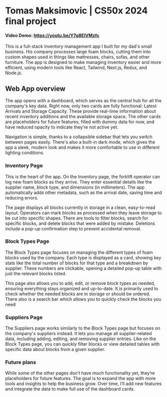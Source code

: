 # Tomas Maksimovic | CS50x 2024 final project
#### Video Demo: https://youtu.be/Y7q8EIVMzfc
This is a full-stack inventory management app I built for my dad's small business. His company processes large foam blocks, cutting them into custom shapes used in things like mattresses, chairs, sofas, and other furniture. The app is designed to make managing inventory easier and more efficient, using modern tools like React, Tailwind, Next.js, Redux, and Node.js.

## Web App overview
The app opens with a dashboard, which serves as the central hub for all the company's key data. Right now, only two cards are fully functional: Latest Arrivals and Storage Capacity. These provide real-time information about recent inventory additions and the available storage space. The other cards are placeholders for future features, filled with dummy data for now, and have reduced opacity to indicate they’re not active yet.

Navigation is simple, thanks to a collapsible sidebar that lets you switch between pages easily. There's also a built-in dark mode, which gives the app a sleek, modern look and makes it more comfortable to use in different lighting conditions.

### Inventory Page
This is the heart of the app. On the Inventory page, the forklift operator can log new foam blocks as they arrive. They enter essential details like the supplier name, block type, and dimensions (in millimeters). The app automatically adds other metadata, such as the arrival date, saving time and reducing errors.

The page displays all blocks currently in storage in a clean, easy-to-read layout. Operators can mark blocks as processed when they leave storage to be cut into specific shapes. There are tools to filter blocks, search for specific blocks, and delete blocks that were added by mistake. Deletions include a pop-up confirmation step to prevent accidental removal.
### Block Types Page
The Block Types page focuses on managing the different types of foam blocks used by the company. Each type is displayed as a card, showing key stats like the total number of blocks for that type and a breakdown by supplier. These numbers are clickable, opening a detailed pop-up table with just the relevant blocks listed.

This page also allows you to add, edit, or remove block types as needed, ensuring everything stays organized and up-to-date. It is primarily used to check whether the needed blocks are in storage or should be ordered. There also is a search bar which allows you to quickly check the blocks you need
### Suppliers Page
The Suppliers page works similarly to the Block Types page but focuses on the company's suppliers instead. It lets you manage all supplier-related data, including adding, editing, and removing supplier entries. Like on the Block Types page, you can quickly filter blocks or view detailed tables with specific data about blocks from a given supplier.
### Future plans
While some of the other pages don’t have much functionality yet, they’re placeholders for future features. The goal is to expand the app with more tools and insights to help the business grow. Over time, I’ll add new features and integrate the data to make full use of the dashboard cards.
